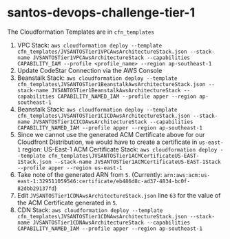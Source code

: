 # santos-devops-challenge-tier-1

The Cloudformation Templates are in `cfn_templates`

1. VPC Stack: `aws cloudformation deploy --template cfn_templates/JVSANTOSTier1VPCAwsArchitectureStack.json --stack-name JVSANTOSTier1VPCAwsArchitectureStack --capabilities CAPABILITY_IAM --profile <profile_name> --region ap-southeast-1`
2. Update CodeStar Connection via the AWS Console
3. Beanstalk Stack: `aws cloudformation deploy --template cfn_templates\JVSANTOSTier1BeanstalkAwsArchitectureStack.json --stack-name JVSANTOSTier1BeanstalkAwsArchitectureStack --capabilities CAPABILITY_NAMED_IAM --profile apper --region ap-southeast-1`
4. Beanstalk Stack: `aws cloudformation deploy --template cfn_templates\JVSANTOSTier1CICDAwsArchitectureStack.json --stack-name JVSANTOSTier1CICDAwsArchitectureStack --capabilities CAPABILITY_NAMED_IAM --profile apper --region ap-southeast-1`
5. Since we cannot use the generated ACM Certificate above for our Cloudfront Distribution, we would have to create a certificate in `us-east-1` region: US-East-1 ACM Certificate Stack: `aws cloudformation deploy --template cfn_templates\JVSANTOSTier1ACMCertificateUS-EAST-1Stack.json --stack-name JVSANTOSTier1ACMCertificateUS-EAST-1Stack  --profile apper --region us-east-1`
6. Take note of the generated ARN from `5`. (Currently: `arn:aws:acm:us-east-1:329511059546:certificate/eb486d8c-ad37-4834-bc0f-82dbb29137fd`)
7. Edit `JVSANTOSTier1CDNAwsArchitectureStack.json` line `63` for the value of the ACM Certificate generated in `5`.
8. CDN Stack: `aws cloudformation deploy --template cfn_templates\JVSANTOSTier1CDNAwsArchitectureStack.json --stack-name JVSANTOSTier1CDNAwsArchitectureStack --capabilities CAPABILITY_NAMED_IAM --profile apper --region ap-southeast-1`